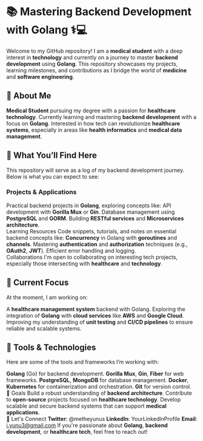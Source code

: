 <h1>📚 Mastering Backend Development with Golang ⚕️💻</h1>
Welcome to my GitHub repository!
I am a <strong>medical student</strong> with a deep interest in <strong>technology</strong> and currently on a journey to master <strong>backend development</strong> using <strong>Golang</strong>. This repository showcases my projects, learning milestones, and contributions as I bridge the world of <strong>medicine</strong> and <strong>software engineering</strong>.

<br>
<h2>🧠 About Me</h2>
<strong>Medical Student</strong> pursuing my degree with a passion for <strong>healthcare technology</strong>.
Currently learning and mastering <strong>backend development</strong> with a focus on <strong>Golang</strong>.
Interested in how tech can revolutionize <strong>healthcare systems</strong>, especially in areas like <strong>health informatics</strong> and <strong>medical data management</strong>.
<br>
<h2>🎯 What You’ll Find Here</h2>
This repository will serve as a log of my backend development journey. Below is what you can expect to see:

<h3>Projects & Applications</h3>
Practical backend projects in <strong>Golang</strong>, exploring concepts like:
API development with <strong>Gorilla Mux</strong> or <strong>Gin</strong>.
Database management using <strong>PostgreSQL</strong> and <strong>GORM</strong>.
Building <strong>RESTful services</strong> and <strong>Microservices architecture</strong>. <br>
Learning Resources
Code snippets, tutorials, and notes on essential backend concepts like:
<strong>Concurrency</strong> in Golang with <strong>goroutines</strong> and <strong>channels</strong>.
Mastering <strong>authentication</strong> and <strong>authorization</strong> techniques (e.g., <strong>OAuth2</strong>, <strong>JWT</strong>).
Efficient error handling and logging. <br>
Collaborations
I'm open to collaborating on interesting tech projects, especially those intersecting with <strong>healthcare</strong> and <strong>technology</strong>.
<br>
<h2>🚀 Current Focus</h2>
At the moment, I am working on:

A <strong>healthcare management system</strong> backend with Golang.
Exploring the integration of <strong>Golang</strong> with <strong>cloud services</strong> like <strong>AWS</strong> and <strong>Google Cloud</strong>.
Improving my understanding of <strong>unit testing</strong> and <strong>CI/CD pipelines</strong> to ensure reliable and scalable systems.
<br>
<h2>🔧 Tools & Technologies</h2>
Here are some of the tools and frameworks I’m working with:

<strong>Golang</strong> (Go) for backend development.
<strong>Gorilla Mux</strong>, <strong>Gin</strong>, <strong>Fiber</strong> for web frameworks.
<strong>PostgreSQL</strong>, <strong>MongoDB</strong> for database management.
<strong>Docker</strong>, <strong>Kubernetes</strong> for containerization and orchestration.
<strong>Git</strong> for version control.
<br>
🌱 Goals
Build a robust understanding of <strong>backend architecture</strong>.
Contribute to <strong>open-source</strong> projects focused on <strong>healthcare technology</strong>.
Develop scalable and secure backend systems that can support <strong>medical applications</strong>.
<br>
🤝 Let's Connect
<strong>Twitter</strong>: @metheyunus
<strong>LinkedIn</strong>: YourLinkedInProfile
<strong>Email</strong>: i.yunu3@gmail.com
If you're passionate about <strong>Golang</strong>, <strong>backend development</strong>, or <strong>healthcare tech</strong>, feel free to reach out!
